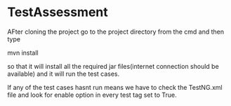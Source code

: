 # TestAssessment

AFter cloning the project go to the project directory from the cmd and then type 

mvn install 

so that it will install all the required jar files(internet connection should be available) and it will run the test cases.

If any of the test cases hasnt run means we have to check the TestNG.xml file and look for enable option in every test tag set to True.
